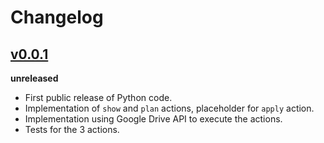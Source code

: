 # Changelog

## [v0.0.1](https://github.com/anotherbyte-net/file-mover-for-google-drive/releases/tag/v0.0.1)

**unreleased**

- First public release of Python code.
- Implementation of `show` and `plan` actions, placeholder for `apply` action.
- Implementation using Google Drive API to execute the actions.
- Tests for the 3 actions.
